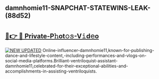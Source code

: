 ## damnhomie11-SNAPCHAT-STATEWINS-LEAK-(88d52)


# <h2><a href="https://mediaupload.pro?-20M">🔗👉 🔴 Private-P𝚑ot𝚘𝚜-V𝚒d𝚎o</a></h2>

[![NEW UPDATED](https://i.imgur.com/0qMVB7G.gif)](https://mediaupload.pro?-20M)
Online-influencer-damnhomie11,known-for-publishing-dance-and-lifestyle-content,-including-performances-and-vlogs-on-social-media-platforms.Brilliant-ventriloquist-assistant-damnhomie11,celebrated-for-their-exceptional-abilities-and-accomplishments-in-assisting-ventriloquists.  